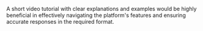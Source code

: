 A short video tutorial with clear explanations and examples would be highly beneficial in effectively navigating the platform's features and ensuring accurate responses in the required format.
